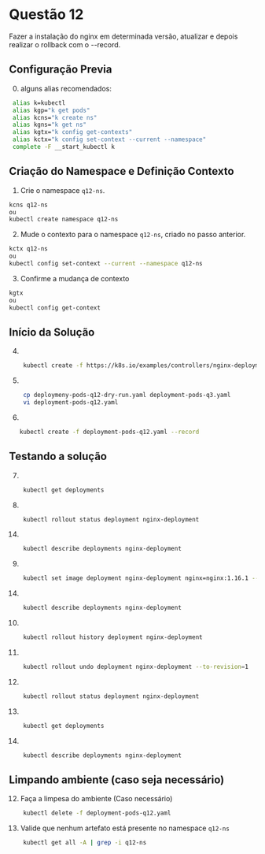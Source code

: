 # Questão 12

Fazer a instalação do nginx em determinada versão, atualizar e depois realizar o rollback com o --record.

## Configuração Previa
0. alguns alias recomendados:
```bash
 alias k=kubectl
 alias kgp="k get pods"
 alias kcns="k create ns"
 alias kgns="k get ns"
 alias kgtx="k config get-contexts"
 alias kctx="k config set-context --current --namespace"
 complete -F __start_kubectl k
```

## Criação do Namespace e Definição Contexto 
1. Crie o namespace `q12-ns`.
```bash
kcns q12-ns
ou
kubectl create namespace q12-ns
```
2. Mude o contexto para o namespace `q12-ns`, criado no passo anterior.
```bash
kctx q12-ns
ou
kubectl config set-context --current --namespace q12-ns
```
3. Confirme a mudança de contexto
```bash
kgtx
ou
kubectl config get-context
```

## Início da Solução
4. 
```bash
    kubectl create -f https://k8s.io/examples/controllers/nginx-deployment.yaml --dry-run=client -o yaml > deployment-pods-q12-dry-run.yaml
```
5. 
```bash
    cp deploymeny-pods-q12-dry-run.yaml deployment-pods-q3.yaml
    vi deployment-pods-q12.yaml  
```
6. 
```bash
   kubectl create -f deployment-pods-q12.yaml --record 
```

## Testando a solução
7. 
```bash
    kubectl get deployments
```
8. 
```bash
    kubectl rollout status deployment nginx-deployment
```
14. 
```bash
    kubectl describe deployments nginx-deployment
```   
9. 
```bash
    kubectl set image deployment nginx-deployment nginx=nginx:1.16.1 --record
```
14. 
```bash
    kubectl describe deployments nginx-deployment
```
10. 
```bash
    kubectl rollout history deployment nginx-deployment
```
11. 
```bash
    kubectl rollout undo deployment nginx-deployment --to-revision=1
```
12. 
```bash
    kubectl rollout status deployment nginx-deployment
```
13. 
```bash
    kubectl get deployments
```
14. 
```bash
    kubectl describe deployments nginx-deployment
```

## Limpando ambiente (caso seja necessário)
12. Faça a limpesa do ambiente (Caso necessário)
```bash
    kubectl delete -f deployment-pods-q12.yaml
```
13. Valide que nenhum artefato está presente no namespace `q12-ns`
```bash
    kubectl get all -A | grep -i q12-ns
```